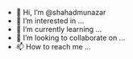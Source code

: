 - 👋 Hi, I’m @shahadmunazar
- 👀 I’m interested in ...
- 🌱 I’m currently learning ...
- 💞️ I’m looking to collaborate on ...
- 📫 How to reach me ...

<!---
shahadmunazar/shahadmunazar is a ✨ special ✨ repository because its `README.md` (this file) appears on your GitHub profile.
You can click the Preview link to take a look at your changes.
--->

